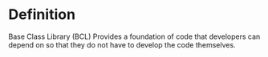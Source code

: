 
# Definition

Base Class Library (BCL) Provides a foundation of code that developers can depend on so that they do not have to develop the code themselves.
